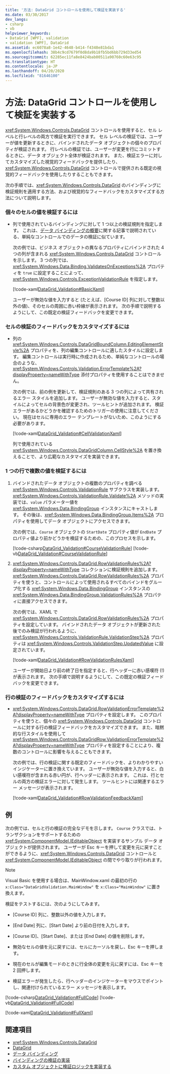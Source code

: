 ```yaml
---
title: '方法: DataGrid コントロールを使用して検証を実装する'
ms.date: 03/30/2017
dev_langs:
- csharp
- vb
helpviewer_keywords:
- DataGrid [WPF], validation
- validation [WPF], DataGrid
ms.assetid: ec6078a8-1e42-4648-b414-f4348e81bda1
ms.openlocfilehash: 38b4c9cd7679f0d8da9b18fb5bd6bb729d33ed54
ms.sourcegitcommit: 62285ec11fa8e8424bab00511a90760c60e63c95
ms.translationtype: HT
ms.contentlocale: ja-JP
ms.lasthandoff: 04/20/2020
ms.locfileid: "81646100"
---
```

# <a name="how-to-implement-validation-with-the-datagrid-control"></a>方法: DataGrid コントロールを使用して検証を実装する
<xref:System.Windows.Controls.DataGrid> コントロールを使用すると、セル レベルと行レベルの両方で検証を実行できます。 セル レベルの検証では、ユーザーが値を更新するときに、バインドされたデータ オブジェクトの個々のプロパティが検証されます。 行レベルの検証では、ユーザーが変更を行にコミットするときに、データ オブジェクト全体が検証されます。 また、検証エラーに対してカスタマイズした視覚的フィードバックを提供したり、<xref:System.Windows.Controls.DataGrid> コントロールで提供される既定の視覚的フィードバックを使用したりすることもできます。  
  
 次の手順では、<xref:System.Windows.Controls.DataGrid> のバインディングに検証規則を適用する方法、および視覚的なフィードバックをカスタマイズする方法について説明します。  
  
### <a name="to-validate-individual-cell-values"></a>個々のセルの値を検証するには  
  
- 列で使用されているバインディングに対して 1 つ以上の検証規則を指定します。 これは、[データ バインディングの概要](../../../desktop-wpf/data/data-binding-overview.md)に関する記事で説明されている、単純なコントロールでのデータの検証に似ています。  
  
     次の例では、ビジネス オブジェクトの異なるプロパティにバインドされた 4 つの列が含まれる <xref:System.Windows.Controls.DataGrid> コントロールを示します。 3 つの列では、<xref:System.Windows.Data.Binding.ValidatesOnExceptions%2A> プロパティを `true` に設定することによって、<xref:System.Windows.Controls.ExceptionValidationRule> を指定します。  
  
     [!code-xaml[DataGrid_Validation#BasicXaml](~/samples/snippets/csharp/VS_Snippets_Wpf/datagrid_validation/cs/window1.xaml#basicxaml)]  
  
     ユーザーが無効な値を入力すると (たとえば、[Course ID] 列に対して整数以外の値)、そのセルの周囲に赤い枠線が表示されます。 次の手順で説明するようにして、この既定の検証フィードバックを変更できます。  
  
### <a name="to-customize-cell-validation-feedback"></a>セルの検証のフィードバックをカスタマイズするには  
  
- 列の <xref:System.Windows.Controls.DataGridBoundColumn.EditingElementStyle%2A> プロパティを、列の編集コントロールに適したスタイルに設定します。 編集コントロールは実行時に作成されるため、単純なコントロールの場合のような、<xref:System.Windows.Controls.Validation.ErrorTemplate%2A?displayProperty=nameWithType> 添付プロパティを使用することはできません。  
  
     次の例では、前の例を更新して、検証規則のある 3 つの列によって共有されるエラー スタイルを追加します。 ユーザーが無効な値を入力すると、スタイルによってセルの背景色が変更され、ツールヒントが追加されます。 検証エラーがあるかどうかを確認するためのトリガーの使用に注意してください。 現在はセルに専用のエラー テンプレートがないため、このようにする必要があります。  
  
     [!code-xaml[DataGrid_Validation#CellValidationXaml](~/samples/snippets/csharp/VS_Snippets_Wpf/datagrid_validation/cs/mainwindow.xaml#cellvalidationxaml)]  
  
     列で使用されている <xref:System.Windows.Controls.DataGridColumn.CellStyle%2A> を置き換えることで、より広範なカスタマイズを実装できます。  
  
### <a name="to-validate-multiple-values-in-a-single-row"></a>1 つの行で複数の値を検証するには  
  
1. バインドされたデータ オブジェクトの複数のプロパティを調べる <xref:System.Windows.Controls.ValidationRule> サブクラスを実装します。 <xref:System.Windows.Controls.ValidationRule.Validate%2A> メソッドの実装では、`value` パラメーター値を <xref:System.Windows.Data.BindingGroup> インスタンスにキャストします。 その後は、<xref:System.Windows.Data.BindingGroup.Items%2A> プロパティを使用してデータ オブジェクトにアクセスできます。  
  
     次の例では、`Course` オブジェクトの `StartDate` プロパティ値が `EndDate` プロパティ値より前かどうかを検証するための、このプロセスを示します。  
  
     [!code-csharp[DataGrid_Validation#CourseValidationRule](~/samples/snippets/csharp/VS_Snippets_Wpf/datagrid_validation/cs/mainwindow.xaml.cs#coursevalidationrule)]
     [!code-vb[DataGrid_Validation#CourseValidationRule](~/samples/snippets/visualbasic/VS_Snippets_Wpf/datagrid_validation/vb/mainwindow.xaml.vb#coursevalidationrule)]  
  
2. <xref:System.Windows.Controls.DataGrid.RowValidationRules%2A?displayProperty=nameWithType> コレクションに検証規則を追加します。 <xref:System.Windows.Controls.DataGrid.RowValidationRules%2A> プロパティを使うと、コントロールによって使用されるすべてのバインドをグループ化する <xref:System.Windows.Data.BindingGroup> インスタンスの <xref:System.Windows.Data.BindingGroup.ValidationRules%2A> プロパティに直接アクセスできます。  
  
     次の例では、XAML で <xref:System.Windows.Controls.DataGrid.RowValidationRules%2A> プロパティを設定しています。 バインドされたデータ オブジェクトが更新された後でのみ検証が行われるように、<xref:System.Windows.Controls.ValidationRule.ValidationStep%2A> プロパティは <xref:System.Windows.Controls.ValidationStep.UpdatedValue> に設定されています。  
  
     [!code-xaml[DataGrid_Validation#RowValidationRulesXaml](~/samples/snippets/csharp/VS_Snippets_Wpf/datagrid_validation/cs/mainwindow.xaml#rowvalidationrulesxaml)]  
  
     ユーザーが開始日より前の終了日を指定すると、行ヘッダーに赤い感嘆符 (!) が表示されます。 次の手順で説明するようにして、この既定の検証フィードバックを変更できます。  
  
### <a name="to-customize-row-validation-feedback"></a>行の検証のフィードバックをカスタマイズするには  
  
- <xref:System.Windows.Controls.DataGrid.RowValidationErrorTemplate%2A?displayProperty=nameWithType> プロパティを設定します。 このプロパティを使うと、個々の <xref:System.Windows.Controls.DataGrid> コントロールに対する行の検証フィードバックをカスタマイズできます。 また、暗黙的な行スタイルを使用して <xref:System.Windows.Controls.DataGridRow.ValidationErrorTemplate%2A?displayProperty=nameWithType> プロパティを設定することにより、複数のコントロールに影響を与えることもできます。  
  
     次の例では、行の検証に関する既定のフィードバックを、よりわかりやすいインジケーターに置き換えています。 ユーザーが無効な値を入力すると、白い感嘆符が含まれる赤い円が、行ヘッダーに表示されます。 これは、行とセルの両方の検証エラーに対して発生します。 ツールヒントには関連するエラー メッセージが表示されます。  
  
     [!code-xaml[DataGrid_Validation#RowValidationFeedbackXaml](~/samples/snippets/csharp/VS_Snippets_Wpf/datagrid_validation/cs/mainwindow.xaml#rowvalidationfeedbackxaml)]  
  
## <a name="example"></a>例  
 次の例では、セルと行の検証の完全なデモを示します。 `Course` クラスでは、トランザクションをサポートするための <xref:System.ComponentModel.IEditableObject> を実装するサンプル データ オブジェクトが提供されます。 ユーザーが Esc キーを押して変更を元に戻すことができるように、<xref:System.Windows.Controls.DataGrid> コントロールと <xref:System.ComponentModel.IEditableObject> の間でやり取りが行われます。  
  
> [!NOTE]
> Visual Basic を使用する場合は、MainWindow.xaml の最初の行の `x:Class="DataGridValidation.MainWindow"` を `x:Class="MainWindow"` に置き換えます。  
  
 検証をテストするには、次のようにしてみます。  
  
- [Course ID] 列に、整数以外の値を入力します。  
  
- [End Date] 列に、[Start Date] より前の日付を入力します。  
  
- [Course ID]、[Start Date]、または [End Date] の値を削除します。  
  
- 無効なセルの値を元に戻すには、セルにカーソルを戻し、Esc キーを押します。  
  
- 現在のセルが編集モードのときに行全体の変更を元に戻すには、Esc キーを 2 回押します。  
  
- 検証エラーが発生したら、行ヘッダーのインジケーターをマウスでポイントし、関連付けられているエラー メッセージを表示します。  
  
 [!code-csharp[DataGrid_Validation#FullCode](~/samples/snippets/csharp/VS_Snippets_Wpf/datagrid_validation/cs/mainwindow.xaml.cs#fullcode)]
 [!code-vb[DataGrid_Validation#FullCode](~/samples/snippets/visualbasic/VS_Snippets_Wpf/datagrid_validation/vb/mainwindow.xaml.vb#fullcode)]  
  
 [!code-xaml[DataGrid_Validation#FullXaml](~/samples/snippets/csharp/VS_Snippets_Wpf/datagrid_validation/cs/mainwindow.xaml#fullxaml)]  
  
## <a name="see-also"></a>関連項目

- <xref:System.Windows.Controls.DataGrid>
- [DataGrid](datagrid.md)
- [データ バインディング](../../../desktop-wpf/data/data-binding-overview.md)
- [バインディングの検証の実装](../data/how-to-implement-binding-validation.md)
- [カスタム オブジェクトに検証ロジックを実装する](../data/how-to-implement-validation-logic-on-custom-objects.md)
